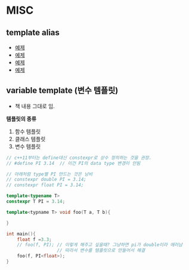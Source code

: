 # MISC

## template alias

- [예제](./template_alias1.cpp)
- [예제](./template_alias2.cpp)
- [예제](./template_alias3.cpp)
- [예제](./template_alias4.cpp)


## variable template (변수 템플릿)

- 책 내용 그대로 임.

**템플릿의 종류**
1. 함수 템플릿
2. 클래스 템플릿
3. 변수 템플릿


```c++
// c++11부터는 define대신 constexpr로 상수 정의하는 것을 권장. 
// #define PI 3.14  // 이건 PI의 data type 변경이 안됨

// 아래처럼 type별 PI 만드는 것은 낭비
// constexpr double PI = 3.14;
// constexpr float PI = 3.14;

template<typename T>
constexpr T PI = 3.14;

template<typname T> void foo(T a, T b){

}

int main(){
    float f =3.3;
    // foo(f, PI); // 이렇게 해주고 싶을때? 그냥하면 pi가 double이라 에러남
                   // 따라서 변수를 템플릿으로 만들어서 해결
    foo(f, PI<float>); 
}

```